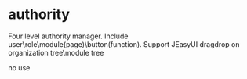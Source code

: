 

# authority
Four level authority manager. Include user\role\module(page)\button(function).
Support JEasyUI dragdrop on organization tree\module tree


no use 
